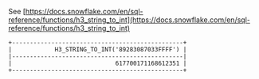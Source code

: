 See [https://docs.snowflake.com/en/sql-reference/functions/h3_string_to_int](https://docs.snowflake.com/en/sql-reference/functions/h3_string_to_int)
```
+------------------------------------------------+
|            H3_STRING_TO_INT('89283087033FFFF') |
|------------------------------------------------|
|                             617700171168612351 |
+------------------------------------------------+
```
